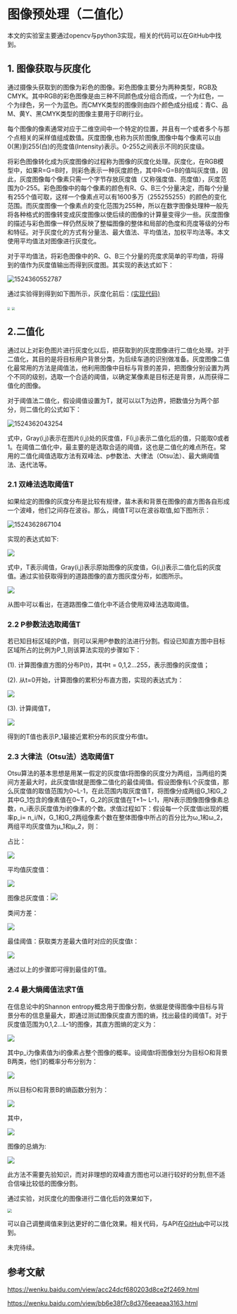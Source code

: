 # 图像预处理（二值化）

本文的实验室主要通过opencv与python3实现，相关的代码可以在GitHub中找到。

## 1. 图像获取与灰度化

通过摄像头获取到的图像为彩色的图像。彩色图像主要分为两种类型，RGB及CMYK。其中RGB的彩色图像是由三种不同颜色成分组合而成，一个为红色，一个为绿色，另一个为蓝色。而CMYK类型的图像则由四个颜色成分组成：青C、品M、黄Y、黑CMYK类型的图像主要用于印刷行业。

每个图像的像素通常对应于二维空间中一个特定的位置，并且有一个或者多个与那个点相关的采样值组成数值。灰度图像,也称为灰阶图像,图像中每个像素可以由0(黑)到255(白)的亮度值(Intensity)表示。0-255之间表示不同的灰度级。

将彩色图像转化成为灰度图像的过程称为图像的灰度化处理。灰度化，在RGB模型中，如果R=G=B时，则彩色表示一种灰度颜色，其中R=G=B的值叫灰度值，因此，灰度图像每个像素只需一个字节存放灰度值（又称强度值、亮度值），灰度范围为0-255。彩色图像中的每个像素的颜色有R、G、B三个分量决定，而每个分量有255个值可取，这样一个像素点可以有1600多万（255255255）的颜色的变化范围。而灰度图像一个像素点的变化范围为255种，所以在数字图像处理种一般先将各种格式的图像转变成灰度图像以使后续的图像的计算量变得少一些。灰度图像的描述与彩色图像一样仍然反映了整幅图像的整体和局部的色度和亮度等级的分布和特征。对于灰度化的方式有分量法、最大值法、平均值法，加权平均法等。本文使用平均值法对图像进行灰度化。

对于平均值法，将彩色图像中的R、G、B三个分量的亮度求简单的平均值，将得到的值作为灰度值输出而得到灰度图。其实现的表达式如下：

![1524360552787](C:\Users\JH\Documents\GitHub\OpenCV\二值化\image\gray.png)

通过实验得到得到如下图所示，灰度化前后：[(实现代码)](https://github.com/zhi-z/OpenCV/blob/master/%E7%81%B0%E5%BA%A6%E5%8C%96/RGB_to_gray.ipynb)

<img src="https://raw.githubusercontent.com/zhi-z/OpenCV/master/%E7%81%B0%E5%BA%A6%E5%8C%96/input/road.jpg" style="zoom:40%" />

<img src="https://raw.githubusercontent.com/zhi-z/OpenCV/master/%E7%81%B0%E5%BA%A6%E5%8C%96/output/gray_image.png" style="zoom:40%" />



## 2.二值化

通过以上对彩色图片进行灰度化以后，把获取到的灰度图像进行二值化处理。对于二值化，其目的是将目标用户背景分类，为后续车道的识别做准备。灰度图像二值化最常用的方法是阈值法，他利用图像中目标与背景的差异，把图像分别设置为两个不同的级别，选取一个合适的阈值，以确定某像素是目标还是背景，从而获得二值化的图像。

对于阈值法二值化，假设阈值设置为T，就可以以T为边界，把数值分为两个部分，则二值化的公式如下：

![1524362043254](https://raw.githubusercontent.com/zhi-z/OpenCV/master/%E4%BA%8C%E5%80%BC%E5%8C%96/image/binary_function.png)

式中，Gray(i,j)表示在图片(i,j)处的灰度值，Ϝ(i,j)表示二值化后的值，只能取0或者1。在阈值二值化中，最主要的是选取合适的阈值，这也是二值化的难点所在。常用的二值化阈值选取方法有双峰法、p参数法、大律法（Otsu法）、最大熵阈值法、迭代法等。

### 2.1 双峰法选取阈值T

如果给定的图像的灰度分布是比较有规律，苗木表和背景在图像的直方图各自形成一个波峰，他们之间存在波谷。那么，阈值T可以在波谷取值,如下图所示：

![1524362867104](https://raw.githubusercontent.com/zhi-z/OpenCV/master/%E4%BA%8C%E5%80%BC%E5%8C%96/image/2.png)

实现的表达式如下:

![](https://raw.githubusercontent.com/zhi-z/OpenCV/master/%E4%BA%8C%E5%80%BC%E5%8C%96/image/func_2.png)

式中，T表示阈值，Gray(i,j)表示原始图像的灰度值，G(i,j)表示二值化后的灰度值。通过实验获取得到的道路图像的直方图灰度分布，如图所示。

![](https://raw.githubusercontent.com/zhi-z/OpenCV/master/%E4%BA%8C%E5%80%BC%E5%8C%96/image/histogram001.png)

从图中可以看出，在道路图像二值化中不适合使用双峰法选取阈值。

### 2.2 P参数法选取阈值T

若已知目标区域的P值，则可以采用P参数的法进行分割。假设已知直方图中目标区域所占的比例为P_1,则该算法实现的步骤如下：

(1).  计算图像直方图的分布P(t)，其中t = 0,1,2...255，表示图像的灰度值；

(2).  从t=0开始，计算图像的累积分布直方图，实现的表达式为：

![](https://raw.githubusercontent.com/zhi-z/OpenCV/master/%E4%BA%8C%E5%80%BC%E5%8C%96/image/P_func001.png)

(3). 计算阈值T，

![](https://raw.githubusercontent.com/zhi-z/OpenCV/master/%E4%BA%8C%E5%80%BC%E5%8C%96/image/P_func002.png)

得到的T值也表示P_1最接近累积分布的灰度分布值t。

### 2.3 大律法（Otsu法）选取阈值T

Otsu算法的基本思想是用某一假定的灰度值t将图像的灰度分为两组，当两组的类间方差最大时，此灰度值t就是图像二值化的最佳阈值。假设图像有L个灰度值，那么灰度值的取值范围为0~L-1，在此范围内取灰度值T，将图像分成两组G_1和G_2其中G_1包含的像素值在0~T，G_2的灰度值在T+1~ L-1，用N表示图像图像像素总数，n_i表示灰度值为i的像素的个数。求值过程如下：假设每一个灰度值i出现的概率p_i= n_i/N，G_1和G_2两组像素个数在整体图像中所占的百分比为ω_1和ω_2，两组平均灰度值为μ_1和μ_2，则：

占比：

![](https://raw.githubusercontent.com/zhi-z/OpenCV/master/%E4%BA%8C%E5%80%BC%E5%8C%96/image/Otsu_func001.png)

平均值灰度值：

![](https://raw.githubusercontent.com/zhi-z/OpenCV/master/%E4%BA%8C%E5%80%BC%E5%8C%96/image/Otsu_func002.png)

图像总灰度值：![](https://raw.githubusercontent.com/zhi-z/OpenCV/master/%E4%BA%8C%E5%80%BC%E5%8C%96/image/Otsu_func003.png)

类间方差：

![](https://raw.githubusercontent.com/zhi-z/OpenCV/master/%E4%BA%8C%E5%80%BC%E5%8C%96/image/Otsu_func004.png)

最佳阈值：获取类方差最大值时对应的灰度值t：

![](https://raw.githubusercontent.com/zhi-z/OpenCV/master/%E4%BA%8C%E5%80%BC%E5%8C%96/image/Otsu_func005.png)

通过以上的步骤即可得到最佳的T值。

### 2.4 最大熵阈值法求T值

在信息论中的Shannon entropy概念用于图像分割，依据是使得图像中目标与背景分布的信息量最大，即通过测试图像灰度直方图的熵，找出最佳的阈值T。对于灰度值范围为0,1,2...L-1的图像，其直方图熵的定义为：

![](https://raw.githubusercontent.com/zhi-z/OpenCV/master/%E4%BA%8C%E5%80%BC%E5%8C%96/image/max_entropy001.png)

其中p_i为像素值为i的像素占整个图像的概率。设阈值t将图像划分为目标O和背景B两类，他们的概率分布分别为：

![](https://raw.githubusercontent.com/zhi-z/OpenCV/master/%E4%BA%8C%E5%80%BC%E5%8C%96/image/max_entropy002.png)

所以目标O和背景B的熵函数分别为：

![](https://raw.githubusercontent.com/zhi-z/OpenCV/master/%E4%BA%8C%E5%80%BC%E5%8C%96/image/max_entropy003.png)

其中，

![](https://raw.githubusercontent.com/zhi-z/OpenCV/master/%E4%BA%8C%E5%80%BC%E5%8C%96/image/max_entropy004.png)



图像的总熵为:

![](https://raw.githubusercontent.com/zhi-z/OpenCV/master/%E4%BA%8C%E5%80%BC%E5%8C%96/image/max_entropy005.png)

此方法不需要先验知识，而对非理想的双峰直方图也可以进行较好的分割,但不适合信噪比较低的图像分割。

通过实验，对灰度化的图像进行二值化后的效果如下，

<img src="https://raw.githubusercontent.com/zhi-z/OpenCV/master/%E4%BA%8C%E5%80%BC%E5%8C%96/image/binary_image.png" style="zoom:60%" />

可以自己调整阈值来到达更好的二值化效果。相关代码，与API在[GitHub](https://github.com/zhi-z/OpenCV/blob/master/%E4%BA%8C%E5%80%BC%E5%8C%96/binaryzation.ipynb)中可以找到。



未完待续。

## 参考文献

<https://wenku.baidu.com/view/acc24dcf680203d8ce2f2469.html>

<https://wenku.baidu.com/view/bb6e38f7c8d376eeaeaa3163.html>

